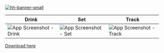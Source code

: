 [![hh-banner-small](https://github.com/Rahkeen/HydroHomie/assets/2228493/c5789617-5829-455b-82ba-eb48df38acbc)](https://www.hydrohomie.co)

| Drink  | Set | Track |
| ------------- | ------------- | ------------ |
| ![App Screenshot - Drink](https://github.com/Rahkeen/HydroHomie/assets/2228493/298b6674-c69d-4aa2-846f-7c2ebdec1bce) | ![App Screenshot - Set](https://github.com/Rahkeen/HydroHomie/assets/2228493/7ce6047a-0891-4298-b8ef-7de759d58409) | ![App Screenshot - Track](https://github.com/Rahkeen/HydroHomie/assets/2228493/8842cf6e-9193-4171-853c-be64277fe2d2) |

[Download here](https://www.hydrohomie.co)
